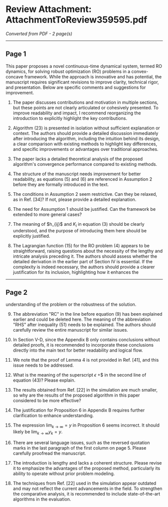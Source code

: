 # Review Attachment: AttachmentToReview359595.pdf

*Converted from PDF - 2 page(s)*

---

## Page 1

This paper proposes a novel continuous-time dynamical system, termed RO dynamics, for solving robust optimization (RO) problems in a convex-concave framework. While the approach is innovative and has potential, the manuscript requires significant revisions to improve clarity, technical rigor, and presentation. Below are specific comments and suggestions for improvement.

1. The paper discusses contributions and motivation in multiple sections, but these points are not clearly articulated or cohesively presented. To improve readability and impact, I recommend reorganizing the introduction to explicitly highlight the key contributions.

2. Algorithm (23) is presented in isolation without sufficient explanation or context. The authors should provide a detailed discussion immediately after introducing the algorithm, including the intuition behind its design, a clear comparison with existing methods to highlight key differences, and specific improvements or advantages over traditional approaches.

3. The paper lacks a detailed theoretical analysis of the proposed algorithm's convergence performance compared to existing methods.

4. The structure of the manuscript needs improvement for better readability, as equations (5) and (6) are referenced in Assumption 2 before they are formally introduced in the text.

5. The conditions in Assumption 2 seem restrictive. Can they be relaxed, as in Ref. [34]? If not, please provide a detailed explanation.

6. The need for Assumption 1 should be justified. Can the framework be extended to more general cases?

7. The meaning of $h_{ij}\$ and $K_i$ in equation (3) should be clearly understood, and the purpose of introducing them here should be explicitly justified.

8. The Lagrangian function (15) for the RO problem (4) appears to be straightforward, raising questions about the necessity of the lengthy and intricate analysis preceding it. The authors should assess whether the detailed derivation in the earlier part of Section IV is essential. If the complexity is indeed necessary, the authors should provide a clearer justification for its inclusion, highlighting how it enhances the

---

## Page 2

understanding of the problem or the robustness of the solution.

9. The abbreviation "RC" in the line before equation (9) has been explained earlier and could be deleted here. The meaning of the abbreviation "RHS" after inequality (51) needs to be explained. The authors should carefully review the entire manuscript for similar issues.

10. In Section V-D, since the Appendix B only contains conclusions without detailed proofs, it is recommended to incorporate these conclusions directly into the main text for better readability and logical flow.

11. We note that the proof of Lemma 4 is not provided in Ref. [41], and this issue needs to be addressed.

12. What is the meaning of the superscript $\epsilon$ +$ in the second line of equation (43)? Please explain.

13. The results obtained from Ref. [22] in the simulation are much smaller, so why are the results of the proposed algorithm in this paper considered to be more effective?

14. The justification for Proposition 6 in Appendix B requires further clarification to enhance understanding.

15. The expression $\lim_{k \to \infty}=y$ in Proposition 6 seems incorrect. It should likely be $\lim_{k \to \infty} y_k=y$.

16. There are several language issues, such as the reversed quotation marks in the last paragraph of the first column on page 5. Please carefully proofread the manuscript.

17. The introduction is lengthy and lacks a coherent structure. Please revise it to emphasize the advantages of the proposed method, particularly its ability to operate without prior problem modeling.

18. The techniques from Ref. [22] used in the simulation appear outdated and may not reflect the current advancements in the field. To strengthen the comparative analysis, it is recommended to include state-of-the-art algorithms in the evaluation.